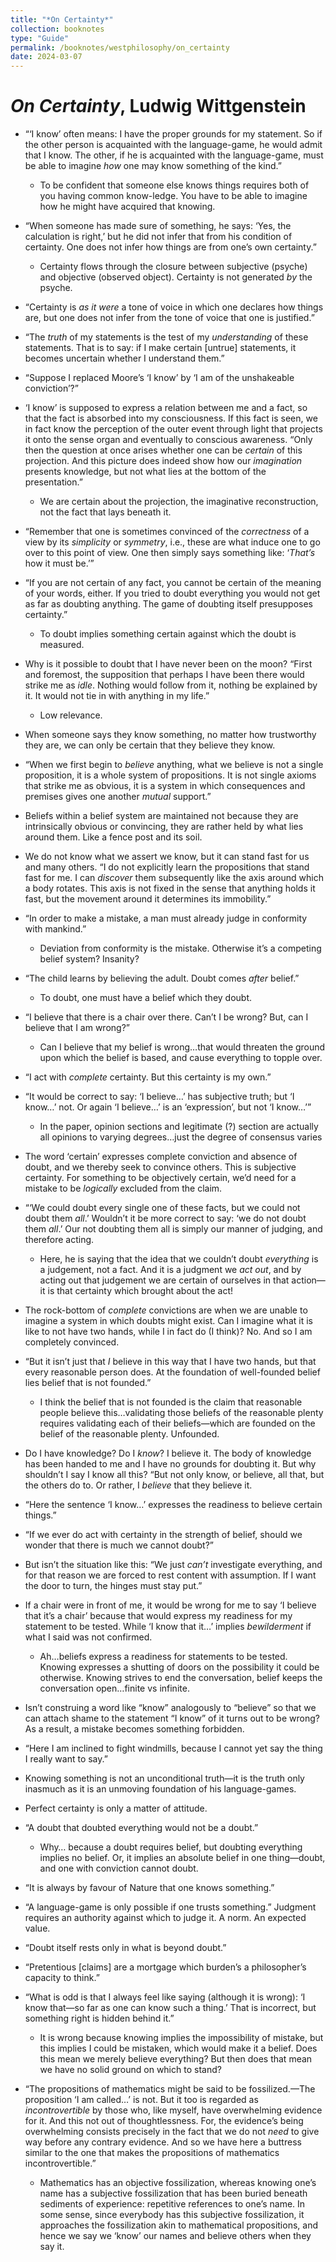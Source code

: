 ```yaml
---
title: "*On Certainty*"
collection: booknotes
type: "Guide"
permalink: /booknotes/westphilosophy/on_certainty
date: 2024-03-07
---
```


# *On Certainty*, Ludwig Wittgenstein

- “‘I know’ often means: I have the proper grounds for my statement. So if the other person is acquainted with the language-game, he would admit that I know. The other, if he is acquainted with the language-game, must be able to imagine *how* one may know something of the kind.”
	- To be confident that someone else knows things requires both of you having common know-ledge. You have to be able to imagine how he might have acquired that knowing.

- “When someone has made sure of something, he says: ‘Yes, the calculation is right,’ but he did not infer that from his condition of certainty. One does not infer how things are from one’s own certainty.”
	- Certainty flows through the closure between subjective (psyche) and objective (observed object). Certainty is not generated *by* the psyche.

- “Certainty is *as it were* a tone of voice in which one declares how things are, but one does not infer from the tone of voice that one is justified.”
- “The *truth* of my statements is the test of my *understanding* of these statements. That is to say: if I make certain [untrue] statements, it becomes uncertain whether I understand them.”
- “Suppose I replaced Moore’s ‘I know’ by ‘I am of the unshakeable conviction’?”
- ‘I know’ is supposed to express a relation between me and a fact, so that the fact is absorbed into my consciousness. If this fact is seen, we in fact know the perception of the outer event through light that projects it onto the sense organ and eventually to conscious awareness. “Only then the question at once arises whether one can be *certain* of this projection. And this picture does indeed show how our *imagination* presents knowledge, but not what lies at the bottom of the presentation.”
	- We are certain about the projection, the imaginative reconstruction, not the fact that lays beneath it.

- “Remember that one is sometimes convinced of the *correctness* of a view by its *simplicity* or *symmetry*, i.e., these are what induce one to go over to this point of view. One then simply says something like: ‘*That’s* how it must be.’”
- “If you are not certain of any fact, you cannot be certain of the meaning of your words, either. If you tried to doubt everything you would not get as far as doubting anything. The game of doubting itself presupposes certainty.”
	- To doubt implies something certain against which the doubt is measured.

- Why is it possible to doubt that I have never been on the moon? “First and foremost, the supposition that perhaps I have been there would strike me as *idle*. Nothing would follow from it, nothing be explained by it. It would not tie in with anything in my life.”
	- Low relevance.

- When someone says they know something, no matter how trustworthy they are, we can only be certain that they believe they know.
- “When we first begin to *believe* anything, what we believe is not a single proposition, it is a whole system of propositions. It is not single axioms that strike me as obvious, it is a system in which consequences and premises gives one another *mutual* support.”
- Beliefs within a belief system are maintained not because they are intrinsically obvious or convincing, they are rather held by what lies around them. Like a fence post and its soil.
- We do not know what we assert we know, but it can stand fast for us and many others. “I do not explicitly learn the propositions that stand fast for me. I can *discover* them subsequently like the axis around which a body rotates. This axis is not fixed in the sense that anything holds it fast, but the movement around it determines its immobility.”
- “In order to make a mistake, a man must already judge in conformity with mankind.”
	- Deviation from conformity is the mistake. Otherwise it’s a competing belief system? Insanity?

- “The child learns by believing the adult. Doubt comes *after* belief.”
	- To doubt, one must have a belief which they doubt.

- “I believe that there is a chair over there. Can’t I be wrong? But, can I believe that I am wrong?”
	- Can I believe that my belief is wrong…that would threaten the ground upon which the belief is based, and cause everything to topple over.

- “I act with *complete* certainty. But this certainty is my own.”
- “It would be correct to say: ‘I believe…’ has subjective truth; but ‘I know…’ not. Or again ‘I believe…’ is an ‘expression’, but not ‘I know…’”
	- In the paper, opinion sections and legitimate (?) section are actually all opinions to varying degrees…just the degree of consensus varies

- The word ‘certain’ expresses complete conviction and absence of doubt, and we thereby seek to convince others. This is subjective certainty. For something to be objectively certain, we’d need for a mistake to be *logically* excluded from the claim.
- “‘We could doubt every single one of these facts, but we could not doubt them *all*.’ Wouldn’t it be more correct to say: ‘we do not doubt them *all*.’ Our not doubting them all is simply our manner of judging, and therefore acting.
	- Here, he is saying that the idea that we couldn’t doubt *everything* is a judgement, not a fact. And it is a judgment we *act out*, and by acting out that judgement we are certain of ourselves in that action—it is that certainty which brought about the act!

- The rock-bottom of *complete* convictions are when we are unable to imagine a system in which doubts might exist. Can I imagine what it is like to not have two hands, while I in fact do (I think)? No. And so I am completely convinced.
- “But it isn’t just that *I* believe in this way that I have two hands, but that every reasonable person does. At the foundation of well-founded belief lies belief that is not founded.”
	- I think the belief that is not founded is the claim that reasonable people believe this…validating those beliefs of the reasonable plenty requires validating each of their beliefs—which are founded on the belief of the reasonable plenty. Unfounded.

- Do I have knowledge? Do I *know*? I believe it. The body of knowledge has been handed to me and I have no grounds for doubting it. But why shouldn’t I say I know all this? “But not only know, or believe, all that, but the others do to. Or rather, I *believe* that they believe it.
- “Here the sentence ‘I know…’ expresses the readiness to believe certain things.”
- “If we ever do act with certainty in the strength of belief, should we wonder that there is much we cannot doubt?”
- But isn’t the situation like this: “We just *can’t* investigate everything, and for that reason we are forced to rest content with assumption. If I want the door to turn, the hinges must stay put.”
- If a chair were in front of me, it would be wrong for me to say ‘I believe that it’s a chair’ because that would express my readiness for my statement to be tested. While ‘I know that it…’ implies *bewilderment* if what I said was not confirmed.
	- Ah…beliefs express a readiness for statements to be tested. Knowing expresses a shutting of doors on the possibility it could be otherwise. Knowing strives to end the conversation, belief keeps the conversation open…finite vs infinite.

- Isn’t construing a word like “know” analogously to “believe” so that we can attach shame to the statement “I know” of it turns out to be wrong? As a result, a mistake becomes something forbidden.
- “Here I am inclined to fight windmills, because I cannot yet say the thing I really want to say.”
- Knowing something is not an unconditional truth—it is the truth only inasmuch as it is an unmoving foundation of his language-games.
- Perfect certainty is only a matter of attitude.
- “A doubt that doubted everything would not be a doubt.”
	- Why… because a doubt requires belief, but doubting everything implies no belief. Or, it implies an absolute belief in one thing—doubt, and one with conviction cannot doubt.
- “It is always by favour of Nature that one knows something.”
- “A language-game is only possible if one trusts something.” Judgment requires an authority against which to judge it. A norm. An expected value.
- “Doubt itself rests only in what is beyond doubt.”
- “Pretentious [claims] are a mortgage which burden’s a philosopher’s capacity to think.”
- “What is odd is that I always feel like saying (although it is wrong): ‘I know that—so far as one can know such a thing.’ That is incorrect, but something right is hidden behind it.”
	- It is wrong because knowing implies the impossibility of mistake, but this implies I could be mistaken, which would make it a belief. Does this mean we merely believe everything? But then does that mean we have no solid ground on which to stand?

- “The propositions of mathematics might be said to be fossilized.—The proposition ‘I am called…’ is not. But it too is regarded as *incontrovertible* by those who, like myself, have overwhelming evidence for it. And this not out of thoughtlessness. For, the evidence’s being overwhelming consists precisely in the fact that we do not *need* to give way before any contrary evidence. And so we have here a buttress similar to the one that makes the propositions of mathematics incontrovertible.”
	- Mathematics has an objective fossilization, whereas knowing one’s name has a subjective fossilization that has been buried beneath sediments of experience: repetitive references to one’s name. In some sense, since everybody has this subjective fossilization, it approaches the fossilization akin to mathematical propositions, and hence we say we ‘know’ our names and believe others when they say it.
